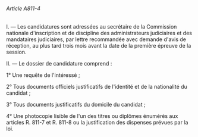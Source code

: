###### Article A811-4

I. ― Les candidatures sont adressées au secrétaire de la Commission nationale d'inscription et de discipline des administrateurs judiciaires et des mandataires judiciaires, par lettre recommandée avec demande d'avis de réception, au plus tard trois mois avant la date de la première épreuve de la session.

II. ― Le dossier de candidature comprend :

1° Une requête de l'intéressé ;

2° Tous documents officiels justificatifs de l'identité et de la nationalité du candidat ;

3° Tous documents justificatifs du domicile du candidat ;

4° Une photocopie lisible de l'un des titres ou diplômes énumérés aux articles R. 811-7 et R. 811-8 ou la justification des dispenses prévues par la loi.

